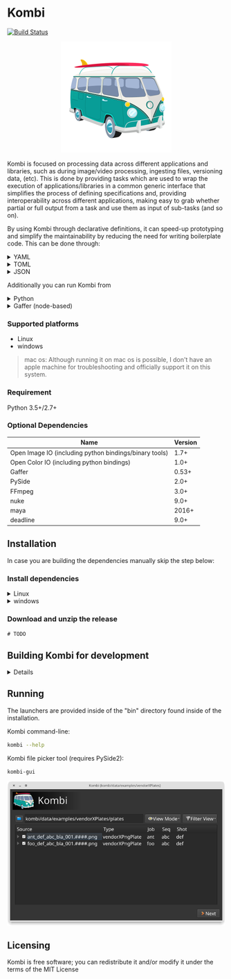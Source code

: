 # Kombi
[![Build Status](https://travis-ci.org/kombiHQ/kombi.svg?branch=master)](https://travis-ci.org/kombiHQ/kombi)

<p align="center">
    <img src="data/ui/icons/kombi.png" with="256" height="256"/>
</p>

Kombi is focused on processing data across different applications and libraries, such as during image/video processing, ingesting files, versioning data, (etc). This is done by providing tasks which are used to wrap the execution of applications/libraries in a common generic interface that simplifies the process of defining specifications and, providing interoperability across different applications, making easy to grab whether partial or full output from a task and use them as input of sub-tasks (and so on).

By using Kombi through declarative definitions, it can speed-up prototyping and simplify the maintainability by reducing the need for writing boilerplate code. This can be done through:

<details><summary>YAML</summary>
<p>


```yaml
---
vars:
  prefix: "/tmp"
tasks:
- run: gafferScene
  metadata:
    match.types:
    - png
    match.vars:
      imageType:
      - sequence
  options:
    scene: "{configDirectory}/scene.gfr"
  target: "{prefix}/gafferBlurImageSequence/(newver <parent> as <ver>)/{name}_<ver>.(pad {frame} 6).exr"
  tasks:
  - run: ffmpeg
    options:
      frameRate: 23.976
      sourceColorSpace: bt709
      targetColorSpace: smpte170m
    target: "(dirname {filePath})/{name}.mov"
```
</p>
</details>

<details><summary>TOML</summary>
<p>

```toml
[vars]
prefix = "/tmp"

[[tasks]]
run = "gafferScene"
target = "{prefix}/gafferBlurImageSequence/(newver <parent> as <ver>)/{name}_<ver>.(pad {frame} 6).exr"

  [tasks.metadata]
  "match.types" = [
    "png"
  ]

    [tasks.metadata."match.vars"]
    imageType = [
      "sequence"
    ]

  [tasks.options]
  scene = "{configDirectory}/scene.gfr"

  [[tasks.tasks]]
  run = "ffmpeg"
  target = "(dirname {filePath})/{name}.mov"

    [tasks.tasks.options]
    frameRate = 23.976
    sourceColorSpace = "bt709"
    targetColorSpace = "smpte170m"
```
</details>

<details><summary>JSON</summary>
<p>

```json
{
  "vars": {
    "prefix": "/tmp"
  },
  "tasks": [
    {
      "run": "gafferScene",
      "metadata": {
        "match.types": [
          "png"
        ],
        "match.vars": {
          "imageType": [
            "sequence"
          ]
        }
      },
      "options": {
        "scene": "{configDirectory}/scene.gfr"
      },
      "target": "{prefix}/gafferBlurImageSequence/(newver <parent> as <ver>)/{name}_<ver>.(pad {frame} 6).exr",
      "tasks": [
        {
          "run": "ffmpeg",
          "options":{
            "frameRate": 23.976,
            "sourceColorSpace": "bt709",
            "targetColorSpace": "smpte170m"
          },
          "target": "(dirname {filePath})/{name}.mov"
        }
      ]
    }
  ]
}
```
</details>

Additionally you can run Kombi from

<details><summary>Python</summary>
<p>

```python
# TODO
```
</details>

<details><summary>Gaffer (node-based)</summary>
<p>

```
coming soon
```
</details>

### Supported platforms
- Linux
- windows
> mac os: Although running it on mac os is possible, I don't have an apple machine for troubleshooting and officially support it on this system.

### Requirement
Python 3.5+/2.7+ 

### Optional Dependencies
Name | Version
--- | ---
Open Image IO (including python bindings/binary tools) | 1.7+
Open Color IO (including python bindings) | 1.0+
Gaffer | 0.53+
PySide | 2.0+
FFmpeg | 3.0+
nuke | 9.0+
maya | 2016+
deadline | 9.0+

## Installation

In case you are building the dependencies manually skip the step below:

### Install dependencies

<details><summary>Linux</summary>
<p>

#### Ubuntu and derivatives:
```bash
pip install PySide2
apt-get install make cmake
apt-get install python-openimageio openimageio-tools
apt-get install python-pyopencolorio 
apt-get install ffmpeg
```

#### CentOS/Fedora (requires EPEL):
```bash
pip install PySide2
yum install make cmake
yum install python-OpenImageIO OpenImageIO-utils
yum install ffmpeg
```
</details>

<details><summary>windows</summary>
<p>

- [Cygwin](https://www.cygwin.com)
- [Python 3.6](https://www.python.org/downloads)
- [FFmpeg](https://ffmpeg.org)
- [PySide2](https://pypi.org/project/PySide2)
- [Open Image IO](https://www.lfd.uci.edu/~gohlke/pythonlibs/#openimageio) (Unofficial)

</details>

### Download and unzip the release
```
# TODO
```

## Building Kombi for development

<details><summary>Details</summary>
<p>
    
> For windows users please make sure you have the posix tools available on your system. It can be done through [Cygwin](https://www.cygwin.com).

#### Dependencies
Name | Version 
--- | --- 
CMake | 2.8+
Make | 3.0+
Pylama | 7.0+

#### Running tests
```bash
cd <SRC_LOCATION>
./runtests
```

#### Running linters
```bash
cd <SRC_LOCATION>
./runlint
```

#### Building Kombi

```bash
cd <SRC_LOCATION>
mkdir build
cd build
cmake -DCMAKE_INSTALL_PREFIX=<TARGET_LOCATION> -G "Unix Makefiles" ..
make all install
```

</details>

## Running 
The launchers are provided inside of the "bin" directory found inside of the installation.

Kombi command-line:
```bash
kombi --help
```

Kombi file picker tool (requires PySide2):
```bash
kombi-gui
```
<img src="data/doc/kombi-gui-screenshot.png"/>

## Licensing
Kombi is free software; you can redistribute it and/or modify it under the terms of the MIT License
